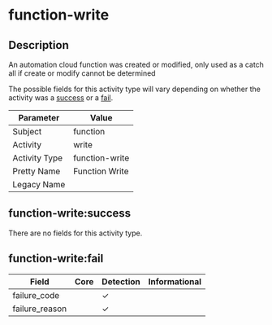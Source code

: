 function-write
==============

Description
-----------
An automation cloud function was created or modified, only used as a catch all if create or modify cannot be determined

The possible fields for this activity type will vary depending on whether the activity was a [success](#function-writesuccess) or a [fail](#function-writefail).

| Parameter     | Value          |
| ------------- | -------------- |
| Subject       | function       |
| Activity      | write          |
| Activity Type | function-write |
| Pretty Name   | Function Write |
| Legacy Name   |                |

function-write:success
----------------------

There are no fields for this activity type.


function-write:fail
-------------------

| Field          | Core | Detection | Informational |
| -------------- | ---- | --------- | ------------- |
| failure_code   |      | &#10003;  |               |
| failure_reason |      | &#10003;  |               |